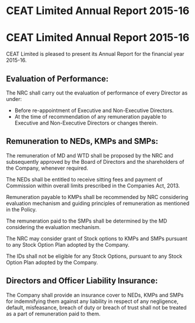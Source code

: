 # CEAT Limited Annual Report 2015-16

# CEAT Limited Annual Report 2015-16

CEAT Limited is pleased to present its Annual Report for the financial year 2015-16.

## Evaluation of Performance:

The NRC shall carry out the evaluation of performance of every Director as under:

- Before re-appointment of Executive and Non-Executive Directors.
- At the time of recommendation of any remuneration payable to Executive and Non-Executive Directors or changes therein.

## Remuneration to NEDs, KMPs and SMPs:

The remuneration of MD and WTD shall be proposed by the NRC and subsequently approved by the Board of Directors and the shareholders of the Company, whenever required.

The NEDs shall be entitled to receive sitting fees and payment of Commission within overall limits prescribed in the Companies Act, 2013.

Remuneration payable to KMPs shall be recommended by NRC considering evaluation mechanism and guiding principles of remuneration as mentioned in the Policy.

The remuneration paid to the SMPs shall be determined by the MD considering the evaluation mechanism.

The NRC may consider grant of Stock options to KMPs and SMPs pursuant to any Stock Option Plan adopted by the Company.

The IDs shall not be eligible for any Stock Options, pursuant to any Stock Option Plan adopted by the Company.

## Directors and Officer Liability Insurance:

The Company shall provide an insurance cover to NEDs, KMPs and SMPs for indemnifying them against any liability in respect of any negligence, default, misfeasance, breach of duty or breach of trust shall not be treated as a part of remuneration paid to them.